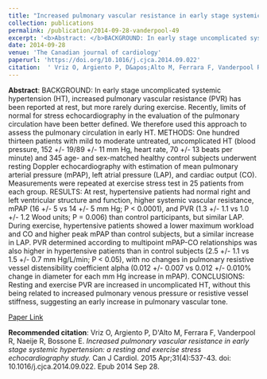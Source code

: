 ```yaml
--- 
title: "Increased pulmonary vascular resistance in early stage systemic hypertension: a resting and exercise stress echocardiography study." 
collection: publications 
permalink: /publication/2014-09-28-vanderpool-49 
excerpt: '<b>Abstract: </b>BACKGROUND: In early stage uncomplicated systemic hypertension (HT), increased pulmonary vascular resistance (PVR) has been reported at rest, but more rarely during exercise. Recently, limits of normal for stress echocardiography in the evaluation of the pulmonary circulation have been better defined. We therefore used this approach [...]' 
date: 2014-09-28 
venue: 'The Canadian journal of cardiology' 
paperurl: 'https://doi.org/10.1016/j.cjca.2014.09.022' 
citation:  ' Vriz O, Argiento P, D&apos;Alto M, Ferrara F, Vanderpool R, Naeije R, Bossone E. <i>Increased pulmonary vascular resistance in early stage systemic hypertension: a resting and exercise stress echocardiography study.</i> Can J Cardiol. 2015 Apr;31(4):537-43. doi: 10.1016/j.cjca.2014.09.022. Epub 2014 Sep 28.' 
--- 
```

<b>Abstract</b>:  BACKGROUND: In early stage uncomplicated systemic hypertension (HT), increased pulmonary vascular resistance (PVR) has been reported at rest, but more rarely during exercise. Recently, limits of normal for stress echocardiography in the evaluation of the pulmonary circulation have been better defined. We therefore used this approach to assess the pulmonary circulation in early HT. METHODS: One hundred thirteen patients with mild to moderate untreated, uncomplicated HT (blood pressure, 152 +/- 19/89 +/- 11 mm Hg, heart rate, 70 +/- 13 beats per minute) and 345 age- and sex-matched healthy control subjects underwent resting Doppler echocardiography with estimation of mean pulmonary arterial pressure (mPAP), left atrial pressure (LAP), and cardiac output (CO). Measurements were repeated at exercise stress test in 25 patients from each group. RESULTS: At rest, hypertensive patients had normal right and left ventricular structure and function, higher systemic vascular resistance, mPAP (16 +/- 5 vs 14 +/- 5 mm Hg; P < 0.0001), and PVR (1.3 +/- 1.1 vs 1.0 +/- 1.2 Wood units; P = 0.006) than control participants, but similar LAP. During exercise, hypertensive patients showed a lower maximum workload and CO and higher peak mPAP than control subjects, but a similar increase in LAP. PVR determined according to multipoint mPAP-CO relationships was also higher in hypertensive patients than in control subjects (2.5 +/- 1.1 vs 1.5 +/- 0.7 mm Hg/L/min; P < 0.05), with no changes in pulmonary resistive vessel distensibility coefficient alpha (0.012 +/- 0.007 vs 0.012 +/- 0.010% change in diameter for each mm Hg increase in mPAP). CONCLUSIONS: Resting and exercise PVR are increased in uncomplicated HT, without this being related to increased pulmonary venous pressure or resistive vessel stiffness, suggesting an early increase in pulmonary vascular tone.  
 
[Paper Link](https://doi.org/10.1016/j.cjca.2014.09.022) 
 
<b>Recommended citation</b>:  Vriz O, Argiento P, D&apos;Alto M, Ferrara F, Vanderpool R, Naeije R, Bossone E. <i>Increased pulmonary vascular resistance in early stage systemic hypertension: a resting and exercise stress echocardiography study.</i> Can J Cardiol. 2015 Apr;31(4):537-43. doi: 10.1016/j.cjca.2014.09.022. Epub 2014 Sep 28. 
